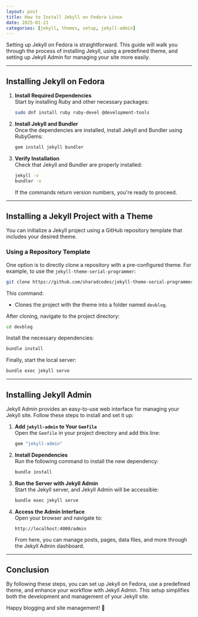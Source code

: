 ```yaml
---
layout: post
title: How to Install Jekyll on Fedora Linux
date: 2025-01-21
categories: [jekyll, themes, setup, jekyll-admin]
---
```


Setting up Jekyll on Fedora is straightforward. This guide will walk you through the process of installing Jekyll, using a predefined theme, and setting up Jekyll Admin for managing your site more easily.

---

## Installing Jekyll on Fedora

1. **Install Required Dependencies**  
   Start by installing Ruby and other necessary packages:

   ```bash
   sudo dnf install ruby ruby-devel @development-tools
   ```

2. **Install Jekyll and Bundler**  
   Once the dependencies are installed, install Jekyll and Bundler using RubyGems:

   ```bash
   gem install jekyll bundler
   ```

3. **Verify Installation**  
   Check that Jekyll and Bundler are properly installed:

   ```bash
   jekyll -v
   bundler -v
   ```

   If the commands return version numbers, you're ready to proceed.

---

## Installing a Jekyll Project with a Theme

You can initialize a Jekyll project using a GitHub repository template that includes your desired theme.

### Using a Repository Template

One option is to directly clone a repository with a pre-configured theme. For example, to use the `jekyll-theme-serial-programmer`:

```bash
git clone https://github.com/sharadcodes/jekyll-theme-serial-programmer.git devblog
```

This command:

- Clones the project with the theme into a folder named `devblog`.

After cloning, navigate to the project directory:

```bash
cd devblog
```

Install the necessary dependencies:

```bash
bundle install
```

Finally, start the local server:

```bash
bundle exec jekyll serve
```

---

## Installing Jekyll Admin

Jekyll Admin provides an easy-to-use web interface for managing your Jekyll site. Follow these steps to install and set it up:

1. **Add `jekyll-admin` to Your `Gemfile`**  
   Open the `Gemfile` in your project directory and add this line:

   ```ruby
   gem "jekyll-admin"
   ```

2. **Install Dependencies**  
   Run the following command to install the new dependency:

   ```bash
   bundle install
   ```

3. **Run the Server with Jekyll Admin**  
   Start the Jekyll server, and Jekyll Admin will be accessible:

   ```bash
   bundle exec jekyll serve
   ```

4. **Access the Admin Interface**  
   Open your browser and navigate to:

   ```
   http://localhost:4000/admin
   ```

   From here, you can manage posts, pages, data files, and more through the Jekyll Admin dashboard.

---

## Conclusion

By following these steps, you can set up Jekyll on Fedora, use a predefined theme, and enhance your workflow with Jekyll Admin. This setup simplifies both the development and management of your Jekyll site.

Happy blogging and site management! 🚀
